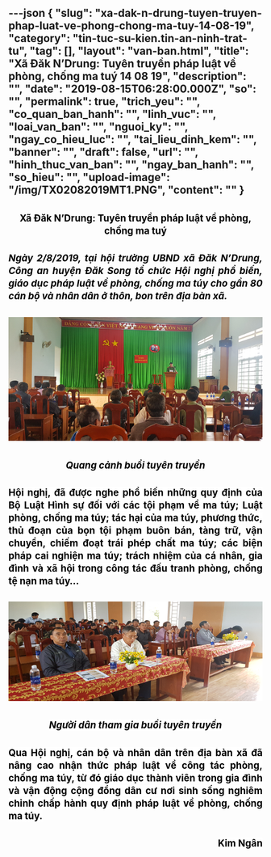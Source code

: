 ---json
{
    "slug": "xa-dak-n-drung-tuyen-truyen-phap-luat-ve-phong-chong-ma-tuy-14-08-19",
    "category": "tin-tuc-su-kien.tin-an-ninh-trat-tu",
    "tag": [],
    "layout": "van-ban.html",
    "title": "Xã Đăk N’Drung: Tuyên truyền pháp luật về phòng, chống ma tuý 14 08 19",
    "description": "",
    "date": "2019-08-15T06:28:00.000Z",
    "so": "",
    "permalink": true,
    "trich_yeu": "",
    "co_quan_ban_hanh": "",
    "linh_vuc": "",
    "loai_van_ban": "",
    "nguoi_ky": "",
    "ngay_co_hieu_luc": "",
    "tai_lieu_dinh_kem": "",
    "banner": "",
    "draft": false,
    "url": "",
    "hinh_thuc_van_ban": "",
    "ngay_ban_hanh": "",
    "so_hieu": "",
    "upload-image": "/img/TX02082019MT1.PNG",
    "__content__": ""
}
---
<h2 style="margin-left:0cm; margin-right:0cm; text-align:center"><span style="font-size:14.0pt"><span style="color:black">X&atilde; Đăk N&rsquo;Drung: Tuy&ecirc;n truyền ph&aacute;p luật về ph&ograve;ng, chống ma tu&yacute;</span></span></h2>

<h2 style="margin-left:0cm; margin-right:0cm; text-align:justify"><em><span style="font-size:14.0pt"><span style="color:black">Ng&agrave;y 2/8/2019, tại hội trường UBND x&atilde; Đăk N&rsquo;Drung, C&ocirc;ng an huyện Đăk Song tổ chức Hội nghị phổ biến, gi&aacute;o dục ph&aacute;p luật về ph&ograve;ng, chống ma t&uacute;y cho gần 80 c&aacute;n bộ v&agrave; nh&acirc;n d&acirc;n ở th&ocirc;n, bon tr&ecirc;n địa b&agrave;n x&atilde;.</span></span></em></h2>

<h2 style="margin-left:0cm; margin-right:0cm; text-align:justify"><img alt="" src="/img/TX02082019MT.PNG" /></h2>

<h2 style="margin-left:0cm; margin-right:0cm; text-align:center"><em><span style="font-size:14.0pt"><span style="color:black">Quang cảnh buổi tuy&ecirc;n truyền</span></span></em></h2>

<h2 style="margin-left:0cm; margin-right:0cm; text-align:justify"><span style="font-size:14.0pt"><span style="background-color:white"><span style="color:black">Hội nghị, đ&atilde; được nghe phổ biến những quy định của Bộ Luật H&igrave;nh sự đối với c&aacute;c tội phạm về ma t&uacute;y; Luật ph&ograve;ng, chống ma t&uacute;y; t&aacute;c hại của ma t&uacute;y, phương thức, thủ đoạn của bọn tội phạm bu&ocirc;n b&aacute;n, t&agrave;ng trữ, vận chuyển, chiếm đoạt tr&aacute;i ph&eacute;p chất ma t&uacute;y; c&aacute;c biện ph&aacute;p cai nghiện ma t&uacute;y; tr&aacute;ch nhiệm của c&aacute; nh&acirc;n, gia đ&igrave;nh v&agrave; x&atilde; hội trong c&ocirc;ng t&aacute;c đấu tranh ph&ograve;ng, chống tệ nạn ma t&uacute;y&hellip;</span></span></span></h2>

<h2 style="margin-left:0cm; margin-right:0cm; text-align:justify"><img alt="" src="/img/TX02082019MT1.PNG" /></h2>

<h2 style="margin-left:0cm; margin-right:0cm; text-align:center"><em><span style="font-size:14.0pt"><span style="background-color:white"><span style="color:black">Người d&acirc;n tham gia buổi tuy&ecirc;n truyền</span></span></span></em></h2>

<h2 style="margin-left:0cm; margin-right:0cm; text-align:justify"><span style="font-size:14.0pt"><span style="background-color:white"><span style="color:black">Qua Hội nghị, c&aacute;n bộ v&agrave; nh&acirc;n d&acirc;n tr&ecirc;n địa b&agrave;n x&atilde; đ&atilde; n&acirc;ng cao nhận thức ph&aacute;p luật về c&ocirc;ng t&aacute;c ph&ograve;ng, chống ma t&uacute;y, từ đ&oacute; gi&aacute;o dục th&agrave;nh vi&ecirc;n trong gia đ&igrave;nh v&agrave; vận động cộng đồng d&acirc;n cư nơi sinh sống nghi&ecirc;m chỉnh chấp h&agrave;nh quy định ph&aacute;p luật về ph&ograve;ng, chống ma t&uacute;y.</span></span></span></h2>

<h2 style="margin-left:0cm; margin-right:0cm; text-align:right"><span style="font-size:14.0pt"><span style="background-color:white"><span style="color:black">Kim Ng&acirc;n</span></span></span></h2>

<h2 style="margin-left:0cm; margin-right:0cm; text-align:right">&nbsp;</h2>

<p>&nbsp;</p>
